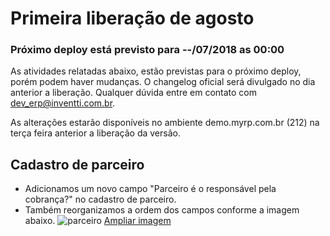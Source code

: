 # Primeira liberação de agosto

### Próximo deploy está previsto para --/07/2018 as 00:00
As atividades relatadas abaixo, estão previstas para o próximo deploy, porém podem haver mudanças. O changelog oficial será divulgado no dia anterior a liberação. Qualquer dúvida entre em contato com dev_erp@inventti.com.br.

As alterações estarão disponíveis no ambiente demo.myrp.com.br (212) na terça feira anterior a liberação da versão.

## Cadastro de parceiro

* Adicionamos um novo campo "Parceiro é o responsável pela cobrança?" no cadastro de parceiro.
* Também reorganizamos a ordem dos campos conforme a imagem abaixo.
![parceiro](https://i.imgur.com/wQ7cC1M.png)
[Ampliar imagem](https://i.imgur.com/wQ7cC1M.png)
